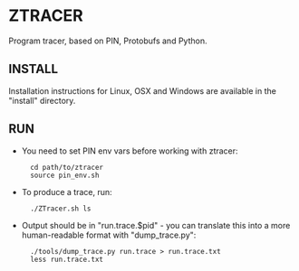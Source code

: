ZTRACER
=======

Program tracer, based on PIN, Protobufs and Python.

## INSTALL ##

Installation instructions for Linux, OSX and Windows are available in the "install" directory.

## RUN ##

* You need to set PIN env vars before working with ztracer:

        cd path/to/ztracer
        source pin_env.sh

* To produce a trace, run:

        ./ZTracer.sh ls

* Output should be in "run.trace.$pid" - you can translate this into a more human-readable 
  format with "dump_trace.py":

        ./tools/dump_trace.py run.trace > run.trace.txt
        less run.trace.txt

